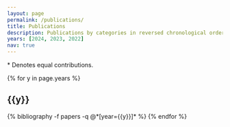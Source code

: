 ```yaml
---
layout: page
permalink: /publications/
title: Publications
description: Publications by categories in reversed chronological order.
years: [2024, 2023, 2022]
nav: true
---
```

\* Denotes equal contributions.

<div class="publications">

{% for y in page.years %}
  <h2 class="year">{{y}}</h2>
  {% bibliography -f papers -q @*[year={{y}}]* %}
{% endfor %}

</div>